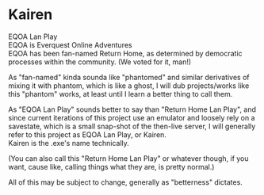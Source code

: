 # Kairen
EQOA Lan Play  
EQOA is Everquest Online Adventures  
EQOA has been fan-named Return Home, as determined by democratic processes within the community. (We voted for it, man!)

As "fan-named" kinda sounda like "phantomed" and similar derivatives of mixing it with phantom, which is like a ghost, I will dub projects/works like this "phantom" works, at least until I learn a better thing to call them.

As "EQOA Lan Play" sounds better to say than "Return Home Lan Play", and since current iterations of this project use an emulator and loosely rely on a savestate, which is a small snap-shot of the then-live server, I will generally refer to this project as EQOA Lan Play, or Kairen.  
Kairen is the .exe's name technically.

(You can also call this "Return Home Lan Play" or whatever though, if you want, cause like, calling things what they are, is pretty normal.)

All of this may be subject to change, generally as "betterness" dictates.
